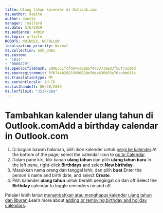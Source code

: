 ```yaml
---
title: Ulang tahun kalender di Outlook.com
ms.author: daeite
author: daeite
manager: joallard
ms.date: 5/6/2019
ms.audience: Admin
ms.topic: article
ROBOTS: NOINDEX, NOFOLLOW
localization_priority: Normal
ms.collection: Adm_O365
ms.custom:
- "1811"
- "9000229"
ms.openlocfilehash: 1006351fcfd84cc8ab5f4c83739ed3f56f71cded
ms.sourcegitcommit: 5fb7a4b28859690020efdea630d03e70cc0e6334
ms.translationtype: MT
ms.contentlocale: id-ID
ms.lasthandoff: 06/28/2019
ms.locfileid: "35377268"
---
```

# <a name="add-a-birthday-calendar-in-outlookcom"></a><span data-ttu-id="60480-102">Tambahkan kalender ulang tahun di Outlook.com</span><span class="sxs-lookup"><span data-stu-id="60480-102">Add a birthday calendar in Outlook.com</span></span>

1. <span data-ttu-id="60480-103">Di bagian bawah halaman, pilih ikon kalender untuk [pergi ke kalender](https://outlook.live.com/mail/calendar).</span><span class="sxs-lookup"><span data-stu-id="60480-103">At the bottom of the page, select the calendar icon to [go to Calendar](https://outlook.live.com/mail/calendar).</span></span>
1. <span data-ttu-id="60480-104">Dalam pane kiri, klik kanan **ulang tahun** dan pilih **ulang tahun baru**.</span><span class="sxs-lookup"><span data-stu-id="60480-104">In the left pane, right-click **Birthdays** and select **New birthday**.</span></span>
1. <span data-ttu-id="60480-105">Masukkan nama orang dan tanggal lahir, dan pilih **buat**.</span><span class="sxs-lookup"><span data-stu-id="60480-105">Enter the person's name and birth date, and select **Create**.</span></span>
1. <span data-ttu-id="60480-106">Pilih kalender **ulang tahun** untuk beralih pengingat on dan off.</span><span class="sxs-lookup"><span data-stu-id="60480-106">Select the **Birthday** calendar to toggle reminders on and off.</span></span>

<span data-ttu-id="60480-107">Pelajari lebih lanjut [menambahkan atau menghapus kalender ulang tahun dan liburan](https://support.office.com/article/b8e636da-fda8-413f-940e-68396efa49a6).</span><span class="sxs-lookup"><span data-stu-id="60480-107">Learn more about [adding or removing birthday and holiday calendars](https://support.office.com/article/b8e636da-fda8-413f-940e-68396efa49a6).</span></span>